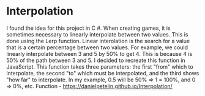 # Interpolation
I found the idea for this project in C #. When creating games, it is sometimes necessary to linearly interpolate between two values. This is done using the Lerp function. Linear interolation is the search for a value that is a certain percentage between two values. For example, we could linearly interpolate between 3 and 5 by 50% to get 4. This is because 4 is 50% of the path between 3 and 5. I decided to recreate this function in JavaScript. This function takes three parameters: the first "from" which to interpolate, the second "to" which must be interpolated, and the third shows "how far" to interpolate. In my example, 0.5 will be 50% => 1 = 100%, and 0 => 0%, etc.
Function - https://danielpetelin.github.io/Interpolation/
